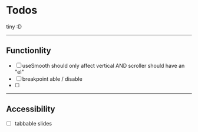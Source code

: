 # Todos

tiny :D

---

## Functionlity

- [ ] useSmooth should only affect vertical AND scroller should have an "el"
- [ ] breakpoint able / disable
- [ ]

---

## Accessibility

- [ ] tabbable slides
